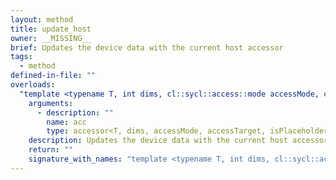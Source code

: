 ```yaml
---
layout: method
title: update_host
owner: __MISSING__
brief: Updates the device data with the current host accessor
tags:
  - method
defined-in-file: ""
overloads:
  "template <typename T, int dims, cl::sycl::access::mode accessMode, cl::sycl::access::target accessTarget, access::placeholder isPlaceholder>\nvoid update_host(accessor<T, dims, accessMode, accessTarget, isPlaceholder>)":
    arguments:
      - description: ""
        name: acc
        type: accessor<T, dims, accessMode, accessTarget, isPlaceholder>
    description: Updates the device data with the current host accessor
    return: ""
    signature_with_names: "template <typename T, int dims, cl::sycl::access::mode accessMode, cl::sycl::access::target accessTarget, access::placeholder isPlaceholder>\nvoid update_host(accessor<T, dims, accessMode, accessTarget, isPlaceholder> acc)"
---
```

